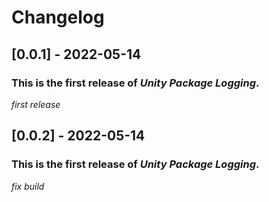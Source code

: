 # Changelog
## [0.0.1] - 2022-05-14

### This is the first release of *Unity Package Logging*.

*first release*

## [0.0.2] - 2022-05-14

### This is the first release of *Unity Package Logging*.

*fix build*